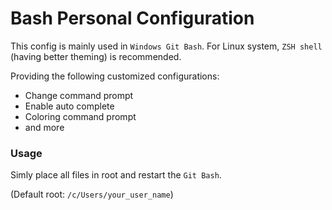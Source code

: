 # Bash Personal Configuration

This config is mainly used in `Windows Git Bash`. For Linux system, `ZSH shell` (having better theming) is recommended.

Providing the following customized configurations:
- Change command prompt
- Enable auto complete
- Coloring command prompt
- and more

### Usage
Simly place all files in root and restart the `Git Bash`.

(Default root: `/c/Users/your_user_name`)
